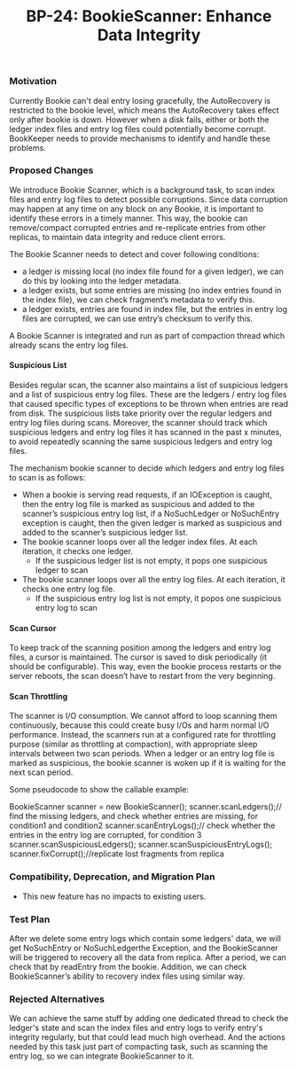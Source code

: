 ﻿---
title: "BP-24: BookieScanner: Enhance Data Integrity"
issue: https://github.com/apache/bookkeeper/issues/942
state: "Under Discussion"
release: "N/A"
---


### Motivation


Currently Bookie can't deal entry losing gracefully, the AutoRecovery is restricted to the bookie level, which means the AutoRecovery takes effect only after bookie is down. However when a disk fails, either or both the ledger index files and entry log files could potentially become corrupt. BookKeeper needs to provide mechanisms to identify and handle these problems.


### Proposed Changes


We introduce Bookie Scanner, which is a background task, to scan index files and entry log files to detect possible corruptions. Since data corruption may happen at any time on any block on any Bookie, it is important to identify these errors in a timely manner. This way, the bookie can remove/compact corrupted entries and re-replicate entries from other replicas, to maintain data integrity and reduce client errors. 


The Bookie Scanner needs to detect and cover following conditions:


- a ledger is missing local (no index file found for a given ledger), we can do this by looking into the ledger metadata.
- a ledger exists, but some entries are missing (no index entries found in the index file), we can check fragment’s metadata to verify this.
- a ledger exists, entries are found in index file, but the entries in entry log files are corrupted, we can use entry’s checksum to verify this.


A Bookie Scanner is integrated and run as part of compaction thread which already scans the entry log files.


#### Suspicious List


Besides regular scan, the scanner also maintains a list of suspicious ledgers and a list of suspicious entry log files. These are the ledgers / entry log files that caused specific types of exceptions to be thrown when entries are read from disk. The suspicious lists take priority over the regular ledgers and entry log files during scans. Moreover, the scanner should track which suspicious ledgers and entry log files it has scanned in the past x minutes, to avoid repeatedly scanning the same suspicious ledgers and entry log files.


The mechanism bookie scanner to decide which ledgers and entry log files to scan is as follows:


* When a bookie is serving read requests, if an IOException is caught, then the entry log file is marked as suspicious and added to the scanner’s suspicious entry log list, if a NoSuchLedger or NoSuchEntry exception is caught, then the given ledger is marked as suspicious and added to the scanner’s suspicious ledger list.
* The bookie scanner loops over all the ledger index files. At each iteration, it checks one ledger.
   * If the suspicious ledger list is not empty, it pops one suspicious ledger to scan
* The bookie scanner loops over all the entry log files. At each iteration, it checks one entry log file.
   * If the suspicious entry log list is not empty, it popos one suspicious entry log to scan




#### Scan Cursor


To keep track of the scanning position among the ledgers and entry log files, a cursor is maintained. The cursor is saved to disk periodically (it should be configurable). This way, even the bookie process restarts or the server reboots, the scan doesn’t have to restart from the very beginning.


#### Scan Throttling


The scanner is I/O consumption. We cannot afford to loop scanning them continuously, because this could create busy I/Os and harm normal I/O performance. Instead, the scanners run at a configured rate for throttling purpose (similar as throttling at compaction), with appropriate sleep intervals between two scan periods. When a ledger or an entry log file is marked as suspicious, the bookie scanner is woken up if it is waiting for the next scan period.


Some pseudocode to show the callable example:


BookieScanner scanner = new BookieScanner();
scanner.scanLedgers();// find the missing ledgers, and check whether entries are missing, for condition1 and condition2
scanner.scanEntryLogs();// check whether the entries in the entry log are corrupted, for condition 3 
scanner.scanSuspiciousLedgers();
scanner.scanSuspiciousEntryLogs();
scanner.fixCorrupt();//replicate lost fragments from replica




### Compatibility, Deprecation, and Migration Plan


- This new feature has no impacts to existing users.




### Test Plan


After we delete some entry logs which contain some ledgers' data, we will get NoSuchEntry or NoSuchLedgerthe Exception, and the BookieScanner will be triggered to recovery all the data from replica. After a period, we can check that by readEntry from the bookie. Addition, we can check BookieScanner’s ability to recovery index files using similar way.


### Rejected Alternatives


We can achieve the same stuff by adding one dedicated thread to check the ledger's state and scan the index files and entry logs to verify entry's integrity regularly, but that could lead much high overhead. And the actions needed by this task just part of compacting task, such as scanning the entry log, so we can integrate BookieScanner to it.